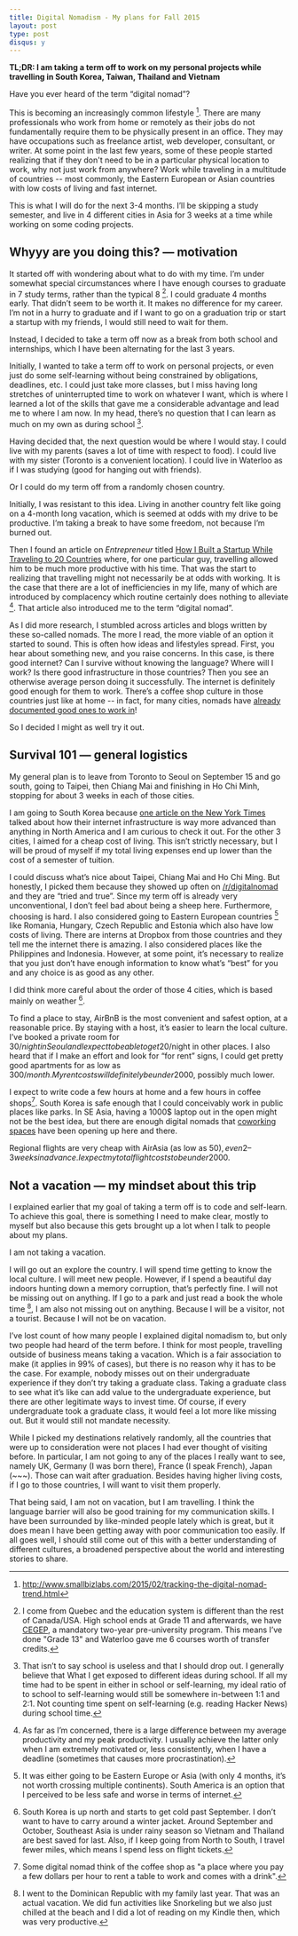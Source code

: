 ```yaml
---
title: Digital Nomadism - My plans for Fall 2015
layout: post
type: post
disqus: y
---
```


**TL;DR: I am taking a term off to work on my personal projects while travelling in South Korea, Taiwan, Thailand and Vietnam**

Have you ever heard of the term “digital nomad”?

This is becoming an increasingly common lifestyle [^0]. There are many professionals who work from home or remotely as their jobs do not fundamentally require them to be physically present in an office. They may have occupations such as freelance artist, web developer, consultant, or writer. At some point in the last few years, some of these people started realizing that if they don't need to be in a particular physical location to work, why not just work from anywhere? Work while traveling in a multitude of countries -- most commonly, the Eastern European or Asian countries with low costs of living and fast internet.

This is what I will do for the next 3-4 months. I’ll be skipping a study semester, and live in 4 different cities in Asia for 3 weeks at a time while working on some coding projects.

Whyyy are you doing this? — motivation
----------------------------------------

It started off with wondering about what to do with my time. I’m under somewhat special circumstances where I have enough courses to graduate in 7 study terms, rather than the typical 8 [^1]. I could graduate 4 months early. That didn’t seem to be worth it. It makes no difference for my career. I’m not in a hurry to graduate and if I want to go on a graduation trip or start a startup with my friends, I would still need to wait for them.

Instead, I decided to take a term off now as a break from both school and internships, which I have been alternating for the last 3 years.

Initially, I wanted to take a term off to work on personal projects, or even just do some self-learning without being constrained by obligations, deadlines, etc. I could just take more classes, but I miss having long stretches of uninterrupted time to work on whatever I want, which is where I learned a lot of the skills that gave me a considerable advantage and lead me to where I am now. In my head, there’s no question that I can learn as much on my own as during school [^2].

Having decided that, the next question would be where I would stay. I could live with my parents (saves a lot of time with respect to food). I could live with my sister (Toronto is a convenient location). I could live in Waterloo as if I was studying (good for hanging out with friends).

Or I could do my term off from a randomly chosen country.

Initially, I was resistant to this idea. Living in another country felt like going on a 4-month long vacation, which is seemed at odds with my drive to be productive. I’m taking a break to have some freedom, not because I’m burned out.

Then I found an article on _Entrepreneur_ titled [How I Built a Startup While Traveling to 20 Countries](http://www.entrepreneur.com/article/241761) where, for one particular guy, travelling allowed him to be much more productive with his time. That was the start to realizing that travelling might not necessarily be at odds with working. It is the case that there are a lot of inefficiencies in my life, many of which are introduced by complacency which routine certainly does nothing to alleviate [^3]. That article also introduced me to the term “digital nomad”.

As I did more research, I stumbled across articles and blogs written by these so-called nomads. The more I read, the more viable of an option it started to sound. This is often how ideas and lifestyles spread. First, you hear about something new, and you raise concerns. In this case, is there good internet? Can I survive without knowing the language? Where will I work? Is there good infrastructure in those countries? Then you see an otherwise average person doing it successfully. The internet is definitely good enough for them to work. There’s a coffee shop culture in those countries just like at home -- in fact, for many cities, nomads have [already documented good ones to work in](http://www.nomadicnotes.com/travel-blog/taipei-cafes/)!

So I decided I might as well try it out.

Survival 101 — general logistics
--------------------------------

My general plan is to leave from Toronto to Seoul on September 15 and go south, going to Taipei, then Chiang Mai and finishing in Ho Chi Minh, stopping for about 3 weeks in each of those cities.

I am going to South Korea because [one article on the New York Times](http://www.nytimes.com/2015/06/07/magazine/what-silicon-valley-can-learn-from-seoul.html) talked about how their internet infrastructure is way more advanced than anything in North America and I am curious to check it out. For the other 3 cities, I aimed for a cheap cost of living. This isn’t strictly necessary, but I will be proud of myself if my total living expenses end up lower than the cost of a semester of tuition.

I could discuss what’s nice about Taipei, Chiang Mai and Ho Chi Ming. But honestly, I picked them because they showed up often on [/r/digitalnomad](reddit.com/r/digitalnomad) and they are “tried and true”. Since my term off is already very unconventional, I don’t feel bad about being a sheep here. Furthermore, choosing is hard. I also considered going to Eastern European countries [^4] like Romania, Hungary, Czech Republic and Estonia which also have low costs of living. There are interns at Dropbox from those countries and they tell me the internet there is amazing. I also considered places like the Philippines and Indonesia. However, at some point, it’s necessary to realize that you just don’t have enough information to know what’s “best” for you and any choice is as good as any other.

I did think more careful about the order of those 4 cities, which is based mainly on weather [^5].

To find a place to stay, AirBnB is the most convenient and safest option, at a reasonable price. By staying with a host, it’s easier to learn the local culture. I’ve booked a private room for 30$/night in Seoul and I expect to be able to get 20$/night in other places. I also heard that if I make an effort and look for “for rent” signs, I could get pretty good apartments for as low as 300$/month. My rent costs will definitely be under 2000$, possibly much lower.

I expect to write code a few hours at home and a few hours in coffee shops[^coffee]. South Korea is safe enough that I could conceivably work in public places like parks. In SE Asia, having a 1000$ laptop out in the open might not be the best idea, but there are enough digital nomads that [coworking spaces](http://toomanyadapters.com/best-co-working-spots-chiang-mai/) have been opening up here and there.

Regional flights are very cheap with AirAsia (as low as 50$), even 2–3 weeks in advance. I expect my total flight costs to be under 2000$.

Not a vacation — my mindset about this trip
-------------------------------------------

I explained earlier that my goal of taking a term off is to code and self-learn. To achieve this goal, there is something I need to make clear, mostly to myself but also because this gets brought up a lot when I talk to people about my plans.

I am not taking a vacation.

I will go out an explore the country. I will spend time getting to know the local culture. I will meet new people. However, if I spend a beautiful day indoors hunting down a memory corruption, that’s perfectly fine. I will not be missing out on anything. If I go to a park and just read a book the whole time [^6], I am also not missing out on anything. Because I will be a visitor, not a tourist. Because I will not be on vacation.

I’ve lost count of how many people I explained digital nomadism to, but only two people had heard of the term before. I think for most people, travelling outside of business means taking a vacation. Which is a fair association to make (it applies in 99% of cases), but there is no reason why it has to be the case. For example, nobody misses out on their undergraduate experience if they don’t try taking a graduate class. Taking a graduate class to see what it’s like can add value to the undergraduate experience, but there are other legitimate ways to invest time. Of course, if every undergraduate took a graduate class, it would feel a lot more like missing out. But it would still not mandate necessity.

While I picked my destinations relatively randomly, all the countries that were up to consideration were not places I had ever thought of visiting before. In particular, I am not going to any of the places I really want to see, namely UK, Germany (I was born there), France (I speak French), Japan (~~~). Those can wait after graduation. Besides having higher living costs, if I go to those countries, I will want to visit them properly.

That being said, I am not on vacation, but I am travelling. I think the language barrier will also be good training for my communication skills. I have been surrounded by like-minded people lately which is great, but it does mean I have been getting away with poor communication too easily. If all goes well, I should still come out of this with a better understanding of different cultures, a broadened perspective about the world and interesting stories to share.


[^0]: http://www.smallbizlabs.com/2015/02/tracking-the-digital-nomad-trend.html

[^1]: I come from Quebec and the education system is different than the rest of Canada/USA. High school ends at Grade 11 and afterwards, we have [CEGEP](https://en.wikipedia.org/wiki/CEGEP), a mandatory two-year pre-university program. This means I’ve done "Grade 13" and Waterloo gave me 6 courses worth of transfer credits.

[^2]: That isn’t to say school is useless and that I should drop out. I generally believe that What I get exposed to different ideas during school. If all my time had to be spent in either in school or self-learning, my ideal ratio of to school to self-learning would still be somewhere in-between 1:1 and 2:1. Not counting time spent on self-learning (e.g. reading Hacker News) during school time.

[^3]: As far as I’m concerned, there is a large difference between my average productivity and my peak productivity. I usually achieve the latter only when I am extremely motivated or, less consistently, when I have a deadline (sometimes that causes more procrastination).

[^4]: It was either going to be Eastern Europe or Asia (with only 4 months, it’s not worth crossing multiple continents). South America is an option that I perceived to be less safe and worse in terms of internet.

[^5]: South Korea is up north and starts to get cold past September. I don’t want to have to carry around a winter jacket. Around September and October, Southeast Asia is under rainy season so Vietnam and Thailand are best saved for last. Also, if I keep going from North to South, I travel fewer miles, which means I spend less on flight tickets.

[^coffee]: Some digital nomad think of the coffee shop as "a place where you pay a few dollars per hour to rent a table to work and comes with a drink".

[^6]: I went to the Dominican Republic with my family last year. That was an actual vacation. We did fun activities like Snorkeling but we also just chilled at the beach and I did a lot of reading on my Kindle then, which was very productive.
